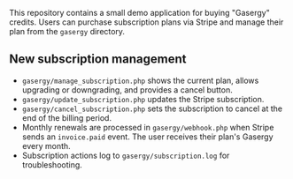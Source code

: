 This repository contains a small demo application for buying "Gasergy" credits.
Users can purchase subscription plans via Stripe and manage their plan from the
`gasergy` directory.

## New subscription management

* `gasergy/manage_subscription.php` shows the current plan, allows upgrading or
  downgrading, and provides a cancel button.
* `gasergy/update_subscription.php` updates the Stripe subscription.
* `gasergy/cancel_subscription.php` sets the subscription to cancel at the end
  of the billing period.
* Monthly renewals are processed in `gasergy/webhook.php` when Stripe sends an
  `invoice.paid` event. The user receives their plan's Gasergy every month.
* Subscription actions log to `gasergy/subscription.log` for troubleshooting.

